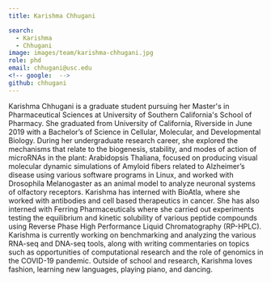 ```yaml
---
title: Karishma Chhugani

search:
  - Karishma
  - Chhugani
image: images/team/karishma-chhugani.jpg
role: phd
email: chhugani@usc.edu
<!-- google:  -->
github: chhugani
---
```


Karishma Chhugani is a graduate student pursuing her Master's in Pharmaceutical Sciences at University of Southern California's School of Pharmacy. She graduated from University of California, Riverside in June 2019 with a Bachelor’s of Science in Cellular, Molecular, and Developmental Biology. During her undergraduate research career, she explored the mechanisms that relate to the biogenesis, stability, and modes of action of microRNAs in the plant: Arabidopsis Thaliana, focused on producing visual molecular dynamic simulations of Amyloid fibers related to Alzheimer’s disease using various software programs in Linux, and worked with Drosophila Melanogaster as an animal model to analyze neuronal systems of olfactory receptors. Karishma has interned with BioAtla, where she worked with antibodies and cell based therapeutics in cancer. She has also interned with Ferring Pharmaceuticals where she carried out experiments testing the equilibrium and kinetic solubility of various peptide compounds using Reverse Phase High Performance Liquid Chromatography (RP-HPLC). Karishma is currently working on benchmarking and analyzing the various RNA-seq and DNA-seq tools, along with writing commentaries on topics such as opportunities of computational research and the role of genomics in the COVID-19 pandemic. Outside of school and research, Karishma loves fashion, learning new languages, playing piano, and dancing. 
